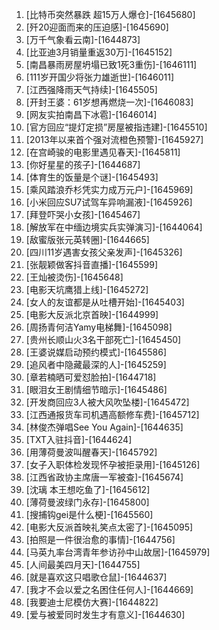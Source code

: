 
1. [比特币突然暴跌 超15万人爆仓]-[1645680]
1. [歼20迎面而来的压迫感]-[1645690]
1. [万千气象看云南]-[1644873]
1. [比亚迪3月销量重返30万]-[1645152]
1. [南昌暴雨房屋坍塌已致1死3重伤]-[1646111]
1. [111岁开国少将张力雄逝世]-[1646011]
1. [江西强降雨天气持续]-[1645505]
1. [开封王婆：61岁想再燃烧一次]-[1646083]
1. [网友实拍南昌下冰雹]-[1646014]
1. [官方回应“提灯定损”房屋被指违建]-[1645510]
1. [2013年以来首个强对流橙色预警]-[1645927]
1. [在宫崎骏的电影里遇见春天]-[1645811]
1. [你好星星的孩子]-[1644687]
1. [体育生的饭量是个谜]-[1645493]
1. [乘风踏浪乔杉凭实力成万元户]-[1645969]
1. [小米回应SU7试驾车异响漏液]-[1645926]
1. [拜登吓哭小女孩]-[1645467]
1. [解放军在中缅边境实兵实弹演习]-[1644064]
1. [敌蜜版张元英转圈]-[1644665]
1. [四川11岁遇害女孩父亲发声]-[1645326]
1. [张靓颖做客抖音直播]-[1645599]
1. [王灿被烫伤]-[1645648]
1. [电影天坑鹰猎上线]-[1645272]
1. [女人的友谊都是从吐槽开始]-[1645403]
1. [电影大反派北京首映]-[1644999]
1. [周扬青何洁Yamy电梯舞]-[1645098]
1. [贵州长顺山火3名干部死亡]-[1645450]
1. [王婆说媒启动预约模式]-[1645586]
1. [追风者中隐藏最深的人]-[1645259]
1. [章若楠晒可爱怼脸拍]-[1644718]
1. [眼泪女王剧情细节暗示]-[1645486]
1. [开发商回应3人被大风吹坠楼]-[1645472]
1. [江西通报货车司机遇高额修车费]-[1645712]
1. [林俊杰弹唱See You Again]-[1644635]
1. [TXT入驻抖音]-[1644624]
1. [用薄荷曼波叫醒春天]-[1645792]
1. [女子入职体检发现怀孕被拒录用]-[1645126]
1. [江西省政协主席唐一军被查]-[1645674]
1. [沈璃 本王想吃鱼了]-[1645612]
1. [薄荷曼波绿门永存]-[1645800]
1. [搜捕钩gei是什么梗]-[1645560]
1. [电影大反派首映礼笑点太密了]-[1645095]
1. [拍照是一件很治愈的事情]-[1644756]
1. [马英九率台湾青年参访孙中山故居]-[1645979]
1. [人间最美四月天]-[1644755]
1. [就是喜欢这只唱歌仓鼠]-[1644637]
1. [我才不会以爱之名困住任何人]-[1644669]
1. [我要迪士尼模仿大赛]-[1644822]
1. [爱与被爱同时发生才有意义]-[1644630]